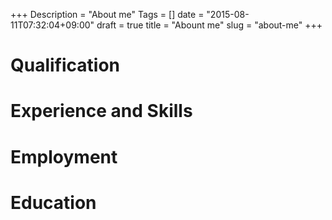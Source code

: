 +++
Description = "About me"
Tags = []
date = "2015-08-11T07:32:04+09:00"
draft = true
title = "Abount me"
slug = "about-me"
+++

# Qualification

# Experience and Skills

# Employment

# Education
